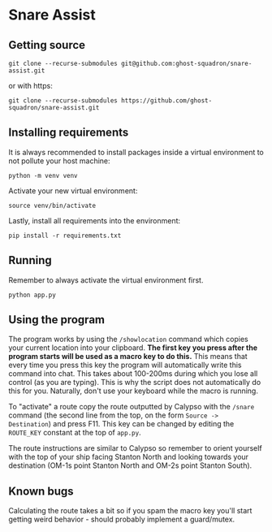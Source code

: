 # Snare Assist

## Getting source

`git clone --recurse-submodules git@github.com:ghost-squadron/snare-assist.git`

or with https:

`git clone --recurse-submodules https://github.com/ghost-squadron/snare-assist.git`

## Installing requirements

It is always recommended to install packages inside a virtual environment to not pollute your host machine:

`python -m venv venv`

Activate your new virtual environment:

`source venv/bin/activate`

Lastly, install all requirements into the environment:

`pip install -r requirements.txt`

## Running

Remember to always activate the virtual environment first.

`python app.py`

## Using the program

The program works by using the `/showlocation` command which copies your current location into your clipboard.
**The first key you press after the program starts will be used as a macro key to do this.**
This means that every time you press this key the program will automatically write this command into chat.
This takes about 100-200ms during which you lose all control (as you are typing).
This is why the script does not automatically do this for you.
Naturally, don't use your keyboard while the macro is running.

To "activate" a route copy the route outputted by Calypso with the `/snare` command (the second line from the top, on the form `Source -> Destination`) and press F11.
This key can be changed by editing the `ROUTE_KEY` constant at the top of `app.py`.

The route instructions are similar to Calypso so remember to orient yourself with the top of your ship facing Stanton North and looking towards your destination (OM-1s point Stanton North and OM-2s point Stanton South).

## Known bugs

Calculating the route takes a bit so if you spam the macro key you'll start getting weird behavior - should probably implement a guard/mutex.
